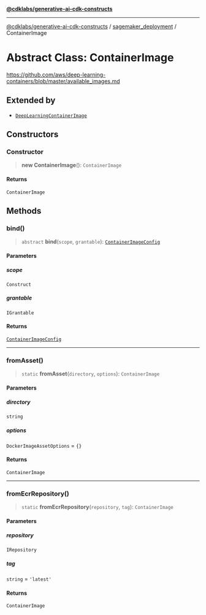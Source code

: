 [**@cdklabs/generative-ai-cdk-constructs**](../../../../README.md)

***

[@cdklabs/generative-ai-cdk-constructs](../../../../README.md) / [sagemaker\_deployment](../README.md) / ContainerImage

# Abstract Class: ContainerImage

https://github.com/aws/deep-learning-containers/blob/master/available_images.md

## Extended by

- [`DeepLearningContainerImage`](DeepLearningContainerImage.md)

## Constructors

### Constructor

> **new ContainerImage**(): `ContainerImage`

#### Returns

`ContainerImage`

## Methods

### bind()

> `abstract` **bind**(`scope`, `grantable`): [`ContainerImageConfig`](../interfaces/ContainerImageConfig.md)

#### Parameters

##### scope

`Construct`

##### grantable

`IGrantable`

#### Returns

[`ContainerImageConfig`](../interfaces/ContainerImageConfig.md)

***

### fromAsset()

> `static` **fromAsset**(`directory`, `options`): `ContainerImage`

#### Parameters

##### directory

`string`

##### options

`DockerImageAssetOptions` = `{}`

#### Returns

`ContainerImage`

***

### fromEcrRepository()

> `static` **fromEcrRepository**(`repository`, `tag`): `ContainerImage`

#### Parameters

##### repository

`IRepository`

##### tag

`string` = `'latest'`

#### Returns

`ContainerImage`
